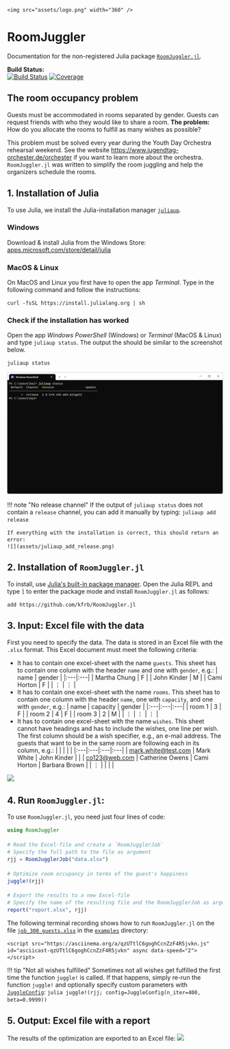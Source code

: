 ```@raw html
<img src="assets/logo.png" width="360" />
```
# RoomJuggler
Documentation for the non-registered Julia package [`RoomJuggler.jl`](https://github.com/kfrb/RoomJuggler.jl).

**Build Status:**\
[![Build Status](https://github.com/kfrb/RoomJuggler.jl/actions/workflows/CI.yml/badge.svg?branch=main)](https://github.com/kfrb/RoomJuggler.jl/actions/workflows/CI.yml?query=branch%3Amain) [![Coverage](https://codecov.io/gh/kfrb/RoomJuggler.jl/branch/main/graph/badge.svg)](https://codecov.io/gh/kfrb/RoomJuggler.jl)

## The room occupancy problem
Guests must be accommodated in rooms separated by gender. Guests can request friends with who they would like to share a room.
**The problem:** How do you allocate the rooms to fulfill as many wishes as possible?

This problem must be solved every year during the Youth Day Orchestra rehearsal weekend. See the website <https://www.jugendtag-orchester.de/orchester> if you want to learn more about the orchestra. `RoomJuggler.jl` was written to simplify the room juggling and help the organizers schedule the rooms.

## 1. Installation of Julia

To use Julia, we install the Julia-installation manager [`juliaup`](https://github.com/JuliaLang/juliaup).

### Windows
Download & install Julia from the Windows Store: [apps.microsoft.com/store/detail/julia](https://apps.microsoft.com/store/detail/julia/9NJNWW8PVKMN?hl=de-de&gl=de&rtc=1)

### MacOS & Linux
On MacOS and Linux you first have to open the app *Terminal*.
Type in the following command and follow the instructions:
```
curl -fsSL https://install.julialang.org | sh
```

### Check if the installation has worked

Open the app *Windows PowerShell* (Windows) or *Terminal* (MacOS & Linux) and type `juliaup status`. The output the should be similar to the screenshot below.

```
juliaup status
```
![](assets/juliaup_status.png)

!!! note "No release channel"
    If the output of `juliaup status` does not contain a `release` channel, you can add it manually by typing:
    ```
    juliaup add release
    ```

    If everything with the installation is correct, this should return an error:
    ![](assets/juliaup_add_release.png)

## 2. Installation of `RoomJuggler.jl`
To install, use [Julia's built-in package manager](https://docs.julialang.org/en/v1/stdlib/Pkg/). Open the Julia REPL and type `]` to enter the package mode and install `RoomJuggler.jl` as follows:
```
add https://github.com/kfrb/RoomJuggler.jl
```

## 3. Input: Excel file with the data
First you need to specify the data. The data is stored in an Excel file with the `.xlsx` format. This Excel document must meet the following criteria:
* It has to contain one excel-sheet with the name `guests`. This sheet has to contain one column with the header `name` and one with `gender`, e.g.: 
| name | gender |
|:---|:---|
| Martha Chung | F |
| John Kinder | M |
| Cami Horton | F |
| $\vdots$ | $\vdots$ |
* It has to contain one excel-sheet with the name `rooms`. This sheet has to contain one column with the header `name`, one with `capacity`, and one with `gender`, e.g.: 
| name | capacity | gender |
|:---|:---|:---|
| room 1 | 3 | F |
| room 2 | 4 | F |
| room 3 | 2 | M |
| $\vdots$ | $\vdots$ | $\vdots$ |
* It has to contain one excel-sheet with the name `wishes`. This sheet cannot have headings and has to include the wishes, one line per wish. The first column should be a wish specifier, e.g., an e-mail address. The guests that want to be in the same room are following each in its column, e.g.:
| | | | |
|:---|:---|:---|:---|
| mark.white@test.com | Mark White      | John Kinder | |
| co123@web.com       | Catherine Owens | Cami Horton | Barbara Brown |
| $\vdots$ | | | |

![](assets/input.gif)

## 4. Run `RoomJuggler.jl`:

To use `RoomJuggler.jl`, you need just four lines of code:
```julia
using RoomJuggler

# Read the Excel-file and create a `RoomJugglerJob`
# Specify the full path to the file as argument
rjj = RoomJugglerJob("data.xlsx")

# Optimize room occupancy in terms of the guest's happiness
juggle!(rjj)

# Export the results to a new Excel-file
# Specify the name of the resulting file and the RoomJugglerJob as arguments
report("report.xlsx", rjj)
```

The following terminal recording shows how to run `RoomJuggler.jl` on the file [`job_300_guests.xlsx`](https://github.com/kfrb/RoomJuggler.jl/blob/main/examples/job_300_guests.xlsx) in the [`examples`](https://github.com/kfrb/RoomJuggler.jl/blob/main/examples) directory:
```@raw html
<script src="https://asciinema.org/a/qzUTtlC6goghCcnZzF4R5jvkn.js" id="asciicast-qzUTtlC6goghCcnZzF4R5jvkn" async data-speed="2"></script>
```

!!! tip "Not all wishes fulfilled"
    Sometimes not all wishes get fulfilled the first time the function `juggle!` is called.
    If that happens, simply re-run the function `juggle!` and optionally specify custom parameters with [`JuggleConfig`](@ref):
    ```julia
    juggle!(rjj; config=JuggleConfig(n_iter=400, beta=0.9999))
    ```

## 5. Output: Excel file with a report
The results of the optimization are exported to an Excel file:
![](assets/output.gif)

